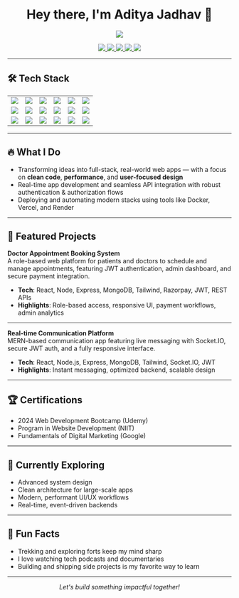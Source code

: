 <h1 align="center">Hey there, I'm Aditya Jadhav 👋</h1>

<p align="center">
  <img src="https://readme-typing-svg.herokuapp.com?color=36BCF7&lines=Full+Stack+Developer+%7C+MERN+Stack+Enthusiast;React.js+++Next.js+++Node.js+++MongoDB;Building+Clean%2C+Scalable+Web+Solutions;Let's+Connect%21" />
</p>

<p align="center">
  <a href="https://linkedin.com/in/aditya9471" target="_blank">
    <img src="https://img.shields.io/badge/-LinkedIn-0A66C2?style=for-the-badge&logo=Linkedin&logoColor=white" />
  </a>
  <a href="mailto:adityajadhav97349@gmail.com">
    <img src="https://img.shields.io/badge/-Email-EA4335?style=for-the-badge&logo=gmail&logoColor=white" />
  </a>
  <a href="https://github.com/aadii9471" target="_blank">
    <img src="https://img.shields.io/badge/-GitHub-181717?style=for-the-badge&logo=github&logoColor=white" />
  </a>
  <a href="https://www.leetcode.com/aadii_9471" target="_blank">
    <img src="https://img.shields.io/badge/-LeetCode-FFA116?style=for-the-badge&logo=leetcode&logoColor=white" />
  </a>
  <a href="https://www.instagram.com/aadii_9471/" target="_blank">
    <img src="https://img.shields.io/badge/-Instagram-E4405F?style=for-the-badge&logo=instagram&logoColor=white" />
  </a>
</p>

---

## 🛠️ Tech Stack

<table>
  <tr>
    <td><img src="https://img.shields.io/badge/JavaScript-20232A?style=for-the-badge&logo=javascript" /></td>
    <td><img src="https://img.shields.io/badge/TypeScript-3178C6?style=for-the-badge&logo=typescript" /></td>
    <td><img src="https://img.shields.io/badge/React-61DAFB?style=for-the-badge&logo=react" /></td>
    <td><img src="https://img.shields.io/badge/Next.js-000000?style=for-the-badge&logo=nextdotjs" /></td>
    <td><img src="https://img.shields.io/badge/Tailwind CSS-38B2AC?style=for-the-badge&logo=tailwindcss" /></td>
    <td><img src="https://img.shields.io/badge/Redux-764ABC?style=for-the-badge&logo=redux" /></td>
  </tr>
  <tr>
    <td><img src="https://img.shields.io/badge/Node.js-339933?style=for-the-badge&logo=node.js" /></td>
    <td><img src="https://img.shields.io/badge/Express.js-000000?style=for-the-badge&logo=express" /></td>
    <td><img src="https://img.shields.io/badge/MongoDB-4EA94B?style=for-the-badge&logo=mongodb" /></td>
    <td><img src="https://img.shields.io/badge/Socket.IO-010101?style=for-the-badge&logo=socket.io" /></td>
    <td><img src="https://img.shields.io/badge/Docker-2496ED?style=for-the-badge&logo=docker" /></td>
    <td><img src="https://img.shields.io/badge/Git-F05032?style=for-the-badge&logo=git" /></td>
  </tr>
  <tr>
    <td><img src="https://img.shields.io/badge/Postman-FF6C37?style=for-the-badge&logo=postman" /></td>
    <td><img src="https://img.shields.io/badge/Figma-F24E1E?style=for-the-badge&logo=figma" /></td>
    <td><img src="https://img.shields.io/badge/SQL-4479A1?style=for-the-badge&logo=postgresql" /></td>
    <td><img src="https://img.shields.io/badge/Vercel-000000?style=for-the-badge&logo=vercel" /></td>
    <td><img src="https://img.shields.io/badge/Render-46E3B7?style=for-the-badge&logo=render" /></td>
    <td><img src="https://img.shields.io/badge/Vite-646CFF?style=for-the-badge&logo=vite" /></td>
  </tr>
</table>

---

## 🔥 What I Do

- Transforming ideas into full-stack, real-world web apps — with a focus on **clean code**, **performance**, and **user-focused design**
- Real-time app development and seamless API integration with robust authentication & authorization flows
- Deploying and automating modern stacks using tools like Docker, Vercel, and Render

---

## 💼 Featured Projects

<!-- Doctor Appointment Booking System -->
**Doctor Appointment Booking System**  
A role-based web platform for patients and doctors to schedule and manage appointments, featuring JWT authentication, admin dashboard, and secure payment integration.

- **Tech**: React, Node, Express, MongoDB, Tailwind, Razorpay, JWT, REST APIs
- **Highlights**: Role-based access, responsive UI, payment workflows, admin analytics

---

<!-- Communication Platform -->
**Real-time Communication Platform**  
MERN-based communication app featuring live messaging with Socket.IO, secure JWT auth, and a fully responsive interface.

- **Tech**: React, Node.js, Express, MongoDB, Tailwind, Socket.IO, JWT
- **Highlights**: Instant messaging, optimized backend, scalable design

---


## 🏆 Certifications

- 2024 Web Development Bootcamp (Udemy)
- Program in Website Development (NIIT)
- Fundamentals of Digital Marketing (Google)

---

## 🌱 Currently Exploring

- Advanced system design
- Clean architecture for large-scale apps
- Modern, performant UI/UX workflows
- Real-time, event-driven backends

---

## 🚀 Fun Facts

- Trekking and exploring forts keep my mind sharp
- I love watching tech podcasts and documentaries
- Building and shipping side projects is my favorite way to learn

---

<p align="center"><i>Let's build something impactful together!</i></p>
